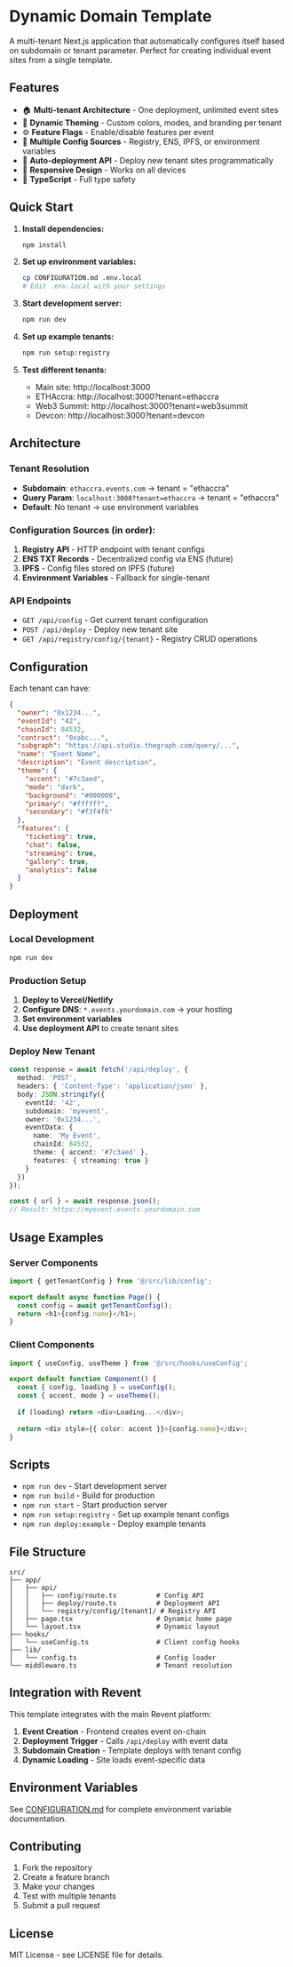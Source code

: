 # Dynamic Domain Template

A multi-tenant Next.js application that automatically configures itself based on subdomain or tenant parameter. Perfect for creating individual event sites from a single template.

## Features

- 🏠 **Multi-tenant Architecture** - One deployment, unlimited event sites
- 🎨 **Dynamic Theming** - Custom colors, modes, and branding per tenant
- ⚙️ **Feature Flags** - Enable/disable features per event
- 🔧 **Multiple Config Sources** - Registry, ENS, IPFS, or environment variables
- 🚀 **Auto-deployment API** - Deploy new tenant sites programmatically
- 📱 **Responsive Design** - Works on all devices
- 🎯 **TypeScript** - Full type safety

## Quick Start

1. **Install dependencies:**
   ```bash
   npm install
   ```

2. **Set up environment variables:**
   ```bash
   cp CONFIGURATION.md .env.local
   # Edit .env.local with your settings
   ```

3. **Start development server:**
   ```bash
   npm run dev
   ```

4. **Set up example tenants:**
   ```bash
   npm run setup:registry
   ```

5. **Test different tenants:**
   - Main site: http://localhost:3000
   - ETHAccra: http://localhost:3000?tenant=ethaccra
   - Web3 Summit: http://localhost:3000?tenant=web3summit
   - Devcon: http://localhost:3000?tenant=devcon

## Architecture

### Tenant Resolution
- **Subdomain**: `ethaccra.events.com` → tenant = "ethaccra"
- **Query Param**: `localhost:3000?tenant=ethaccra` → tenant = "ethaccra"
- **Default**: No tenant → use environment variables

### Configuration Sources (in order):
1. **Registry API** - HTTP endpoint with tenant configs
2. **ENS TXT Records** - Decentralized config via ENS (future)
3. **IPFS** - Config files stored on IPFS (future)
4. **Environment Variables** - Fallback for single-tenant

### API Endpoints
- `GET /api/config` - Get current tenant configuration
- `POST /api/deploy` - Deploy new tenant site
- `GET /api/registry/config/{tenant}` - Registry CRUD operations

## Configuration

Each tenant can have:

```json
{
  "owner": "0x1234...",
  "eventId": "42",
  "chainId": 84532,
  "contract": "0xabc...",
  "subgraph": "https://api.studio.thegraph.com/query/...",
  "name": "Event Name",
  "description": "Event description",
  "theme": {
    "accent": "#7c3aed",
    "mode": "dark",
    "background": "#000000",
    "primary": "#ffffff",
    "secondary": "#f3f4f6"
  },
  "features": {
    "ticketing": true,
    "chat": false,
    "streaming": true,
    "gallery": true,
    "analytics": false
  }
}
```

## Deployment

### Local Development
```bash
npm run dev
```

### Production Setup
1. **Deploy to Vercel/Netlify**
2. **Configure DNS**: `*.events.yourdomain.com` → your hosting
3. **Set environment variables**
4. **Use deployment API** to create tenant sites

### Deploy New Tenant
```typescript
const response = await fetch('/api/deploy', {
  method: 'POST',
  headers: { 'Content-Type': 'application/json' },
  body: JSON.stringify({
    eventId: '42',
    subdomain: 'myevent',
    owner: '0x1234...',
    eventData: {
      name: 'My Event',
      chainId: 84532,
      theme: { accent: '#7c3aed' },
      features: { streaming: true }
    }
  })
});

const { url } = await response.json();
// Result: https://myevent.events.yourdomain.com
```

## Usage Examples

### Server Components
```typescript
import { getTenantConfig } from '@/src/lib/config';

export default async function Page() {
  const config = await getTenantConfig();
  return <h1>{config.name}</h1>;
}
```

### Client Components
```typescript
import { useConfig, useTheme } from '@/src/hooks/useConfig';

export default function Component() {
  const { config, loading } = useConfig();
  const { accent, mode } = useTheme();
  
  if (loading) return <div>Loading...</div>;
  
  return <div style={{ color: accent }}>{config.name}</div>;
}
```

## Scripts

- `npm run dev` - Start development server
- `npm run build` - Build for production
- `npm run start` - Start production server
- `npm run setup:registry` - Set up example tenant configs
- `npm run deploy:example` - Deploy example tenants

## File Structure

```
src/
├── app/
│   ├── api/
│   │   ├── config/route.ts          # Config API
│   │   ├── deploy/route.ts          # Deployment API
│   │   └── registry/config/[tenant]/ # Registry API
│   ├── page.tsx                     # Dynamic home page
│   └── layout.tsx                   # Dynamic layout
├── hooks/
│   └── useConfig.ts                 # Client config hooks
├── lib/
│   └── config.ts                    # Config loader
└── middleware.ts                    # Tenant resolution
```

## Integration with Revent

This template integrates with the main Revent platform:

1. **Event Creation** - Frontend creates event on-chain
2. **Deployment Trigger** - Calls `/api/deploy` with event data
3. **Subdomain Creation** - Template deploys with tenant config
4. **Dynamic Loading** - Site loads event-specific data

## Environment Variables

See [CONFIGURATION.md](./CONFIGURATION.md) for complete environment variable documentation.

## Contributing

1. Fork the repository
2. Create a feature branch
3. Make your changes
4. Test with multiple tenants
5. Submit a pull request

## License

MIT License - see LICENSE file for details.
